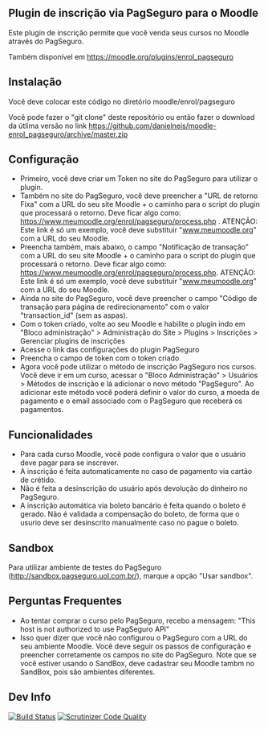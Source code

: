 Plugin de inscrição via PagSeguro para o Moodle
-----------------------------------------------

Este plugin de inscrição permite que você venda seus cursos no Moodle através do PagSeguro.

Também disponível em https://moodle.org/plugins/enrol_pagseguro

Instalação
-------

Você deve colocar este código no diretório moodle/enrol/pagseguro

Você pode fazer o "git clone" deste repositório ou então fazer o download da útlima versão no link https://github.com/danielneis/moodle-enrol_pagseguro/archive/master.zip

Configuração
------------

* Primeiro, você deve criar um Token no site do PagSeguro para utilizar o plugin.
* Também no site do PagSeguro, você deve preencher a "URL de retorno Fixa" com a URL do seu site Moodle + o caminho para o script do plugin que processará o retorno. Deve ficar algo como: https://www.meumoodle.org/enrol/pagseguro/process.php . ATENÇÃO: Este link é só um exemplo, você deve substituir "www.meumoodle.org" com a URL do seu Moodle.
* Preencha também, mais abaixo, o campo "Notificação de transação" com a URL do seu site Moodle + o caminho para o script do plugin que processará o retorno. Deve ficar algo como: https://www.meumoodle.org/enrol/pagseguro/process.php. ATENÇÃO: Este link é só um exemplo, você deve substituir "www.meumoodle.org" com a URL do seu Moodle.
* Ainda no site do PagSeguro, você deve preencher o campo "Código de transação para página de redirecionamento" com o valor "transaction_id" (sem as aspas).
* Com o token criado, volte ao seu Moodle e habilite o plugin indo em "Bloco administração" > Administração do Site > Plugins > Inscrições > Gerenciar plugins de inscrições
* Acesse o link das configurações do plugin PagSeguro
* Preencha o campo de token com o token criado
* Agora você pode utilizar o método de inscrição PagSeguro nos cursos. Você deve ir em um curso, acessar o "Bloco Administração" > Usuários > Métodos de inscrição e lá adicionar o novo método "PagSeguro". Ao adicionar este método você poderá definir o valor do curso, a moeda de pagamento e o email associado com o PagSeguro que receberá os pagamentos.

Funcionalidades
---------------

* Para cada curso Moodle, você pode configura o valor que o usuário deve pagar para se inscrever.
* A inscrição é feita automaticamente no caso de pagamento via cartão de crétido.
* Não é feita a desinscrição do usuário após devolução do dinheiro no PagSeguro.
* A inscrição automática via boleto bancário é feita quando o boleto é gerado. Não é validada a compensação do boleto, de forma que o usurio deve ser desinscrito manualmente caso no pague o boleto.
 
Sandbox
-------

Para utilizar ambiente de testes do PagSeguro (http://sandbox.pagseguro.uol.com.br/), marque a opção "Usar sandbox".
    
Perguntas Frequentes
--------------------

* Ao tentar comprar o curso pelo PagSeguro, recebo a mensagem: "This host is not authorized to use PagSeguro API"
 * Isso quer dizer que você não configurou o PagSeguro com a URL do seu ambiente Moodle. Você deve seguir os passos de configuração e preencher corretamente os campos no site do PagSeguro. Note que se você estiver usando o SandBox, deve cadastrar seu Moodle tambm no SandBox, pois são ambientes diferentes.
 
Dev Info
--------

[![Build Status](https://travis-ci.org/danielneis/moodle-enrol_pagseguro.svg?branch=update-3.0)](https://travis-ci.org/danielneis/moodle-enrol_pagseguro)
[![Scrutinizer Code Quality](https://scrutinizer-ci.com/g/danielneis/moodle-enrol_pagseguro/badges/quality-score.png?b=update-3.0)](https://scrutinizer-ci.com/g/danielneis/moodle-enrol_pagseguro/?branch=update-3.0)
